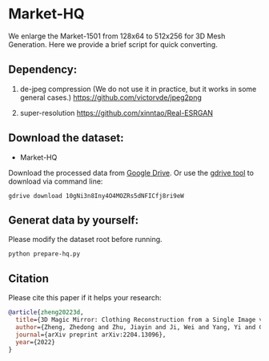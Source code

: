 # Market-HQ 

We enlarge the Market-1501 from 128x64 to 512x256  for 3D Mesh Generation. 
Here we provide a brief script for quick converting. 


## Dependency: 

1. de-jpeg compression (We do not use it in practice, but it works in some general cases.)
https://github.com/victorvde/jpeg2png 


2. super-resolution
https://github.com/xinntao/Real-ESRGAN 

## Download the dataset:

- Market-HQ

Download the processed data from [Google Drive](https://drive.google.com/file/d/10gNi3n8Iny4O4MOZRs5dNFICfj8ri9eW/view?usp=sharing). Or use the [gdrive tool](https://github.com/prasmussen/gdrive/releases/tag/2.1.1) to download via command line:

```
gdrive download 10gNi3n8Iny4O4MOZRs5dNFICfj8ri9eW
```

## Generat data by yourself: 

Please modify the dataset root before running. 
```
python prepare-hq.py 
```

## Citation

Please cite this paper if it helps your research:

```bibtex
@article{zheng20223d,
  title={3D Magic Mirror: Clothing Reconstruction from a Single Image via a Causal Perspective},
  author={Zheng, Zhedong and Zhu, Jiayin and Ji, Wei and Yang, Yi and Chua, Tat-Seng},
  journal={arXiv preprint arXiv:2204.13096},
  year={2022}
}
```
